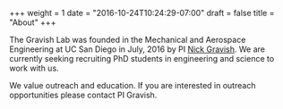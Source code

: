 +++
weight = 1
date = "2016-10-24T10:24:29-07:00"
draft = false
title = "About"
+++

The Gravish Lab was founded in the Mechanical and Aerospace Engineering at UC San Diego in July, 2016 by PI [Nick Gravish](http://web.eng.ucsd.edu/~ngravish/). We are currently seeking recruiting PhD students in engineering and science to work with us. 

We value outreach and education. If you are interested in outreach opportunities please contact PI Gravish.